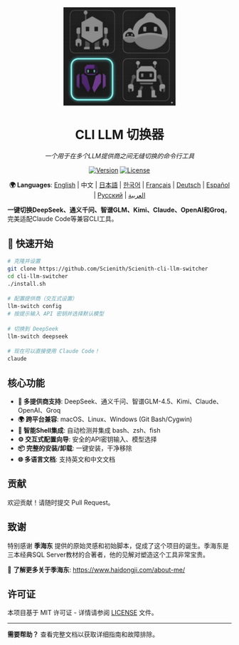 <div align="center">

<img src="assets/images/logo/logo.jpeg" alt="CLI LLM 切换器" width="50%">

# CLI LLM 切换器

*一个用于在多个LLM提供商之间无缝切换的命令行工具*

[![Version](https://img.shields.io/badge/version-v0.1.0a1-blue.svg)](https://github.com/Scienith/Scienith-cli-llm-switcher/releases)
[![License](https://img.shields.io/badge/license-MIT-green.svg)](LICENSE)

**🌍 Languages**: [English](README.md) | 中文 | [日本語](README_ja.md) | [한국어](README_ko.md) | [Français](README_fr.md) | [Deutsch](README_de.md) | [Español](README_es.md) | [Русский](README_ru.md) | [العربية](README_ar.md)

</div>

**一键切换DeepSeek、通义千问、智谱GLM、Kimi、Claude、OpenAI和Groq**，完美适配Claude Code等兼容CLI工具。

## 🚀 快速开始

```bash
# 克隆并设置
git clone https://github.com/Scienith/Scienith-cli-llm-switcher
cd cli-llm-switcher
./install.sh

# 配置提供商（交互式设置）
llm-switch config
# 按提示输入 API 密钥并选择默认模型

# 切换到 DeepSeek
llm-switch deepseek

# 现在可以直接使用 Claude Code！
claude
```

## 核心功能

- **🔄 多提供商支持**: DeepSeek、通义千问、智谱GLM-4.5、Kimi、Claude、OpenAI、Groq
- **🌍 跨平台兼容**: macOS、Linux、Windows (Git Bash/Cygwin)
- **🔧 智能Shell集成**: 自动检测并集成 bash、zsh、fish
- **⚙️ 交互式配置向导**: 安全的API密钥输入、模型选择
- **📦 完整的安装/卸载**: 一键安装，干净移除
- **🌐 多语言文档**: 支持英文和中文文档

## 贡献

欢迎贡献！请随时提交 Pull Request。

## 致谢

特别感谢 **季海东** 提供的原始灵感和初始脚本，促成了这个项目的诞生。季海东是三本经典SQL Server教材的合著者，他的见解对塑造这个工具非常宝贵。

🔗 **了解更多关于季海东**: https://www.haidongji.com/about-me/

## 许可证

本项目基于 MIT 许可证 - 详情请参阅 [LICENSE](LICENSE) 文件。

---

**需要帮助？** 查看完整文档以获取详细指南和故障排除。